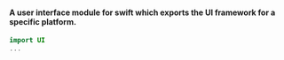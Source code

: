 #### A user interface module for swift which exports the UI framework for a specific platform.
 ```swift
 import UI
 ...
 ```
